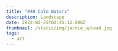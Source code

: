 ```yaml
---
title: "#40 Calm Waters"
description: Landscape
date: 2022-02-25T02:45:12.806Z
thumbnail: /static/img/jackie_upload.jpg
tags:
  - art
---
```

